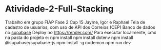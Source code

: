 # Atividade-2-Full-Stacking
Trabalho em grupo FIAP Fase 2 Cap 15
Jayme, Igor e Raphael
Tela de cadastro de usuarios, com uso de API dos Correios (CEP)
Banco de dados no [supabase](https://supabase.com/)
Deploy no https://render.com/
Para executar localmente, cmd na pasta do projeto e:
npm install
npm install dotenv
npm install @supabase/supabase-js
npm install -g nodemon
npm run dev
